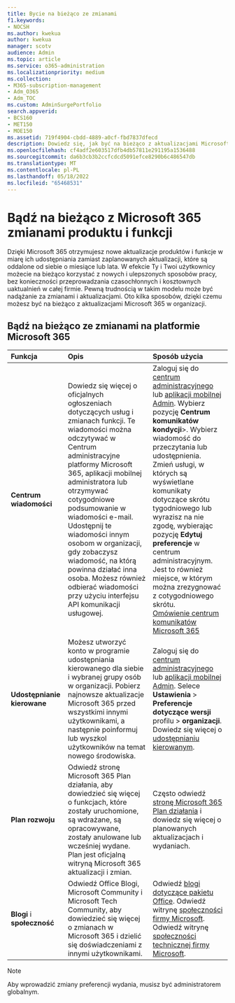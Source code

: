 ```yaml
---
title: Bycie na bieżąco ze zmianami
f1.keywords:
- NOCSH
ms.author: kwekua
author: kwekua
manager: scotv
audience: Admin
ms.topic: article
ms.service: o365-administration
ms.localizationpriority: medium
ms.collection:
- M365-subscription-management
- Adm_O365
- Adm_TOC
ms.custom: AdminSurgePortfolio
search.appverid:
- BCS160
- MET150
- MOE150
ms.assetid: 719f4904-cbdd-4889-a0cf-fbd7837dfecd
description: Dowiedz się, jak być na bieżąco z aktualizacjami Microsoft 365 przy użyciu centrum komunikatów, docelowej wersji, planu działania oraz blogów i Community.
ms.openlocfilehash: cf4adf2e603517dfb4db57811e291195a1536488
ms.sourcegitcommit: da6b3cb3b2ccfcdcd5091efce8290b6c486547db
ms.translationtype: MT
ms.contentlocale: pl-PL
ms.lasthandoff: 05/18/2022
ms.locfileid: "65468531"
---
```

# <a name="stay-on-top-of-microsoft-365-product-and-feature-changes"></a>Bądź na bieżąco z Microsoft 365 zmianami produktu i funkcji

Dzięki Microsoft 365 otrzymujesz nowe aktualizacje produktów i funkcje w miarę ich udostępniania zamiast zaplanowanych aktualizacji, które są oddalone od siebie o miesiące lub lata. W efekcie Ty i Twoi użytkownicy możecie na bieżąco korzystać z nowych i ulepszonych sposobów pracy, bez konieczności przeprowadzania czasochłonnych i kosztownych uaktualnień w całej firmie. Pewną trudnością w takim modelu może być nadążanie za zmianami i aktualizacjami. Oto kilka sposobów, dzięki czemu możesz być na bieżąco z aktualizacjami Microsoft 365 w organizacji.

## <a name="stay-on-top-of-microsoft-365-changes"></a>Bądź na bieżąco ze zmianami na platformie Microsoft 365

|Funkcja|Opis|Sposób użycia|
|:-----|:-----|:-----|
|**Centrum wiadomości** <br/> |Dowiedz się więcej o oficjalnych ogłoszeniach dotyczących usług i zmianach funkcji. Te wiadomości można odczytywać w Centrum administracyjne platformy Microsoft 365, aplikacji mobilnej administratora lub otrzymywać cotygodniowe podsumowanie w wiadomości e-mail. Udostępnij te wiadomości innym osobom w organizacji, gdy zobaczysz wiadomość, na którą powinna działać inna osoba. Możesz również odbierać wiadomości przy użyciu interfejsu API komunikacji usługowej.  <br/> |Zaloguj się do [centrum administracyjnego](../admin-overview/admin-center-overview.md) lub [aplikacji mobilnej Admin](../admin-overview/admin-mobile-app.md). Wybierz pozycję **Centrum komunikatów kondycji**\>. Wybierz wiadomość do przeczytania lub udostępnienia.  <br/> Zmień usługi, w których są wyświetlane komunikaty dotyczące skrótu tygodniowego lub wyrazisz na nie zgodę, wybierając pozycję **Edytuj preferencje** w centrum administracyjnym. Jest to również miejsce, w którym można zrezygnować z cotygodniowego skrótu.  <br/> [Omówienie centrum komunikatów Microsoft 365](message-center.md) <br/> |
|**Udostępnianie kierowane** <br/> |Możesz utworzyć konto w programie udostępniania kierowanego dla siebie i wybranej grupy osób w organizacji. Pobierz najnowsze aktualizacje Microsoft 365 przed wszystkimi innymi użytkownikami, a następnie poinformuj lub wyszkol użytkowników na temat nowego środowiska.  <br/> |Zaloguj się do [centrum administracyjnego](../admin-overview/admin-center-overview.md) lub [aplikacji mobilnej Admin](../admin-overview/admin-mobile-app.md). Selece **Ustawienia** \> **Preferencje dotyczące wersji** profilu \> **organizacji**. Dowiedz się więcej o [udostępnianiu kierowanym](release-options-in-office-365.md).  <br/> |
|**Plan rozwoju** <br/> |Odwiedź stronę Microsoft 365 Plan działania, aby dowiedzieć się więcej o funkcjach, które zostały uruchomione, są wdrażane, są opracowywane, zostały anulowane lub wcześniej wydane. Plan jest oficjalną witryną Microsoft 365 aktualizacji i zmian.  <br/> |Często odwiedź [stronę Microsoft 365 Plan działania](https://www.microsoft.com/microsoft-365/roadmap) i dowiedz się więcej o planowanych aktualizacjach i wydaniach.  <br/> |
|**Blogi** i **społeczność** <br/> |Odwiedź Office Blogi, Microsoft Community i Microsoft Tech Community, aby dowiedzieć się więcej o zmianach w Microsoft 365 i dzielić się doświadczeniami z innymi użytkownikami.  <br/> |Odwiedź [blogi dotyczące pakietu Office](https://www.microsoft.com/en-us/microsoft-365/blog/). Odwiedź witrynę [społeczności firmy Microsoft](https://answers.microsoft.com). Odwiedź witrynę [społeczności technicznej firmy Microsoft](https://techcommunity.microsoft.com).  <br/> |

> [!NOTE]
> Aby wprowadzić zmiany preferencji wydania, musisz być administratorem globalnym.

